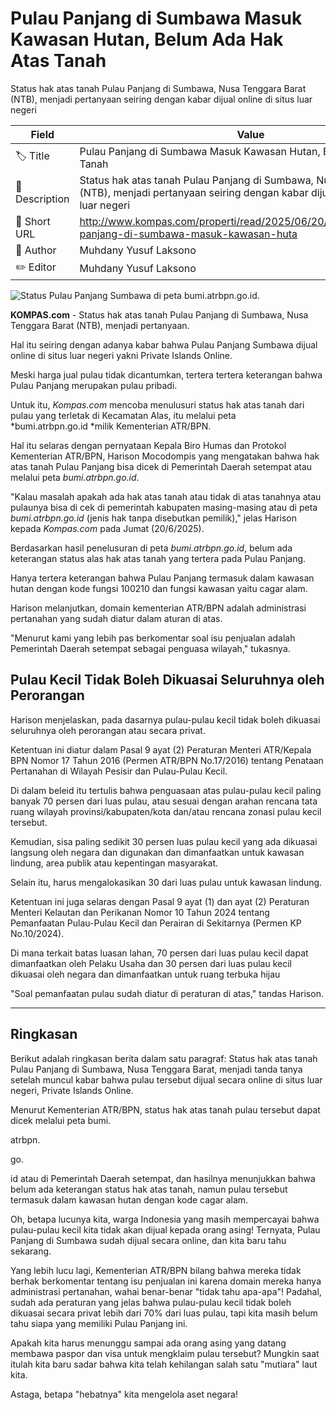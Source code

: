 # Pulau Panjang di Sumbawa Masuk Kawasan Hutan, Belum Ada Hak Atas Tanah

Status hak atas tanah Pulau Panjang di Sumbawa, Nusa Tenggara Barat (NTB), menjadi pertanyaan seiring dengan kabar dijual online di situs luar negeri

| Field         | Value                                                       |
|---------------|-------------------------------------------------------------|
| 🏷️ Title       | Pulau Panjang di Sumbawa Masuk Kawasan Hutan, Belum Ada Hak Atas Tanah |
| 📝 Description | Status hak atas tanah Pulau Panjang di Sumbawa, Nusa Tenggara Barat (NTB), menjadi pertanyaan seiring dengan kabar dijual online di situs luar negeri |
| 🔗 Short URL   | http://www.kompas.com/properti/read/2025/06/20/123000921/pulau-panjang-di-sumbawa-masuk-kawasan-huta |
| 👤 Author      | Muhdany Yusuf Laksono |
| ✏️ Editor      | Muhdany Yusuf Laksono |

![Status Pulau Panjang Sumbawa di peta bumi.atrbpn.go.id.](https://asset.kompas.com/crops/aHAfGp6gSGJ6ih6MJEInAHJ15LU=/18x127:911x723/750x500/data/photo/2025/06/20/6854e76a295c8.png)

**KOMPAS.com** - Status hak atas tanah Pulau Panjang di Sumbawa, Nusa Tenggara Barat (NTB), menjadi pertanyaan.

Hal itu seiring dengan adanya kabar bahwa Pulau Panjang Sumbawa dijual online di situs luar negeri yakni Private Islands Online.

Meski harga jual pulau tidak dicantumkan, tertera tertera keterangan bahwa Pulau Panjang merupakan pulau pribadi.

Untuk itu, *Kompas.com* mencoba menulusuri status hak atas tanah dari pulau yang terletak di Kecamatan Alas, itu melalui peta *bumi.atrbpn.go.id *milik Kementerian ATR/BPN.

Hal itu selaras dengan pernyataan Kepala Biro Humas dan Protokol Kementerian ATR/BPN, Harison Mocodompis yang mengatakan bahwa hak atas tanah Pulau Panjang bisa dicek di Pemerintah Daerah setempat atau melalui peta *bumi.atrbpn.go.id*.

\"Kalau masalah apakah ada hak atas tanah atau tidak di atas tanahnya atau pulaunya bisa di cek di pemerintah kabupaten masing-masing atau di peta *bumi.atrbpn.go.id* (jenis hak tanpa disebutkan pemilik),\" jelas Harison kepada *Kompas.com* pada Jumat (20/6/2025).

Berdasarkan hasil penelusuran di peta *bumi.atrbpn.go.id*, belum ada keterangan status alas hak atas tanah yang tertera pada Pulau Panjang.

Hanya tertera keterangan bahwa Pulau Panjang termasuk dalam kawasan hutan dengan kode fungsi 100210 dan fungsi kawasan yaitu cagar alam.

Harison melanjutkan, domain kementerian ATR/BPN adalah administrasi pertanahan yang sudah diatur dalam aturan di atas.

\"Menurut kami yang lebih pas berkomentar soal isu penjualan adalah Pemerintah Daerah setempat sebagai penguasa wilayah,\" tukasnya.

## Pulau Kecil Tidak Boleh Dikuasai Seluruhnya oleh Perorangan

Harison menjelaskan, pada dasarnya pulau-pulau kecil tidak boleh dikuasai seluruhnya oleh perorangan atau secara privat.

Ketentuan ini diatur dalam Pasal 9 ayat (2) Peraturan Menteri ATR/Kepala BPN Nomor 17 Tahun 2016 (Permen ATR/BPN No.17/2016) tentang Penataan Pertanahan di Wilayah Pesisir dan Pulau-Pulau Kecil.

Di dalam beleid itu tertulis bahwa penguasaan atas pulau-pulau kecil paling banyak 70 persen dari luas pulau, atau sesuai dengan arahan rencana tata ruang wilayah provinsi/kabupaten/kota dan/atau rencana zonasi pulau kecil tersebut.

Kemudian, sisa paling sedikit 30 persen luas pulau kecil yang ada dikuasai langsung oleh negara dan digunakan dan dimanfaatkan untuk kawasan lindung, area publik atau kepentingan masyarakat.

Selain itu, harus mengalokasikan 30 dari luas pulau untuk kawasan lindung.

Ketentuan ini juga selaras dengan Pasal 9 ayat (1) dan ayat (2) Peraturan Menteri Kelautan dan Perikanan Nomor 10 Tahun 2024 tentang Pemanfaatan Pulau-Pulau Kecil dan Perairan di Sekitarnya (Permen KP No.10/2024).

Di mana terkait batas luasan lahan, 70 persen dari luas pulau kecil dapat dimanfaatkan oleh Pelaku Usaha dan 30 persen dari luas pulau kecil dikuasai oleh negara dan dimanfaatkan untuk ruang terbuka hijau

\"Soal pemanfaatan pulau sudah diatur di peraturan di atas,\" tandas Harison.

---
## Ringkasan

Berikut adalah ringkasan berita dalam satu paragraf: Status hak atas tanah Pulau Panjang di Sumbawa, Nusa Tenggara Barat, menjadi tanda tanya setelah muncul kabar bahwa pulau tersebut dijual secara online di situs luar negeri, Private Islands Online.

 Menurut Kementerian ATR/BPN, status hak atas tanah pulau tersebut dapat dicek melalui peta bumi.

atrbpn.

go.

id atau di Pemerintah Daerah setempat, dan hasilnya menunjukkan bahwa belum ada keterangan status hak atas tanah, namun pulau tersebut termasuk dalam kawasan hutan dengan kode cagar alam.



Oh, betapa lucunya kita, warga Indonesia yang masih mempercayai bahwa pulau-pulau kecil kita tidak akan dijual kepada orang asing! Ternyata, Pulau Panjang di Sumbawa sudah dijual secara online, dan kita baru tahu sekarang.

 Yang lebih lucu lagi, Kementerian ATR/BPN bilang bahwa mereka tidak berhak berkomentar tentang isu penjualan ini karena domain mereka hanya administrasi pertanahan, wahai benar-benar "tidak tahu apa-apa"! Padahal, sudah ada peraturan yang jelas bahwa pulau-pulau kecil tidak boleh dikuasai secara privat lebih dari 70% dari luas pulau, tapi kita masih belum tahu siapa yang memiliki Pulau Panjang ini.

 Apakah kita harus menunggu sampai ada orang asing yang datang membawa paspor dan visa untuk mengklaim pulau tersebut? Mungkin saat itulah kita baru sadar bahwa kita telah kehilangan salah satu "mutiara" laut kita.

 Astaga, betapa "hebatnya" kita mengelola aset negara!
